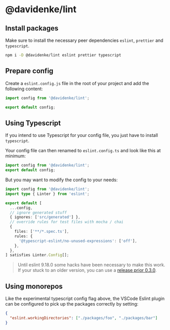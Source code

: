 # @davidenke/lint

## Install packages

Make sure to install the necessary peer dependencies `eslint`, `prettier` and `typescript`.

```bash
npm i -D @davidenke/lint eslint prettier typescript
```

## Prepare config

Create a `eslint.config.js` file in the root of your project and add the following content:

```js
import config from '@davidenke/lint';

export default config;
```

## Using Typescript

If you intend to use Typescript for your config file, you just have to install `typescript`.

Your config file can then renamed to `eslint.config.ts` and look like this at minimum:

```ts
import config from '@davidenke/lint';
export default config;
```

But you may want to modify the config to your needs:

```ts
import config from '@davidenke/lint';
import type { Linter } from 'eslint';

export default [
  ...config,
  // ignore generated stuff
  { ignores: ['src/generated'] },
  // override rules for test files with mocha / chai
  {
    files: ['**/*.spec.ts'],
    rules: {
      '@typescript-eslint/no-unused-expressions': ['off'],
    },
  },
] satisfies Linter.Config[];
```

> Until eslint 9.18.0 some hacks have been necessary to make this work.
> If your stuck to an older version, you can use a [release prior 0.3.0](https://www.npmjs.com/package/@davidenke/lint/v/0.2.2).

## Using monorepos

Like the experimental typescript config flag above, the VSCode Eslint plugin can be configured to pick up the packages correctly by setting:

```json
{
  "eslint.workingDirectories": ["./packages/foo", "./packages/bar"]
}
```
